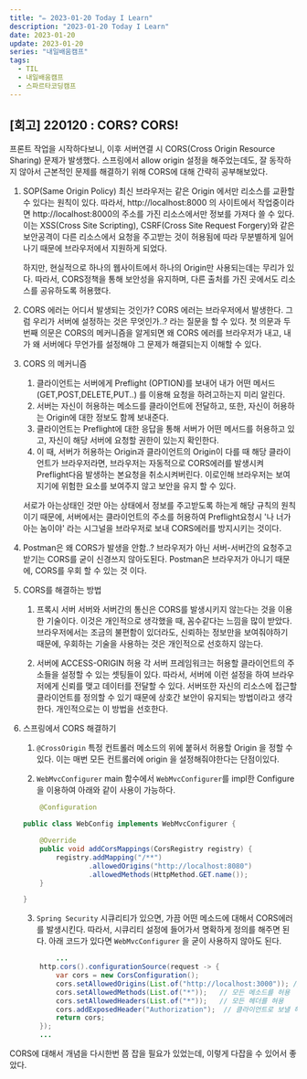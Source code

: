 ```yaml
---
title: "✏️ 2023-01-20 Today I Learn"
description: "2023-01-20 Today I Learn"
date: 2023-01-20
update: 2023-01-20
series: "내일배움캠프"
tags:
  - TIL
  - 내일배움캠프
  - 스파르타코딩캠프
---
```


## [회고] 220120 : CORS? CORS!

프론트 작업을 시작하다보니, 이후 서버연결 시 CORS(Cross Origin Resource Sharing) 문제가 발생했다. 스프링에서 allow origin 설정을 해주었는데도, 잘 동작하지 않아서 근본적인 문제를 해결하기 위해 CORS에 대해 간략히 공부해보았다.

1.  SOP(Same Origin Policy)
    최신 브라우저는 같은 Origin 에서만 리소스를 교환할 수 있다는 원칙이 있다. 따라서, http://localhost:8000 의 사이트에서 작업중이라면 http://localhost:8000의 주소를 가진 리소스에서만 정보를 가져다 쓸 수 있다. 이는 XSS(Cross Site Scripting), CSRF(Cross Site Request Forgery)와 같은 보안공격이 다른 리소스에서 요청을 주고받는 것이 허용됨에 따라 무분별하게 일어나기 때문에 브라우저에서 지원하게 되었다.

    하지만, 현실적으로 하나의 웹사이트에서 하나의 Origin만 사용되는데는 무리가 있다. 따라서, CORS정책을 통해 보안성을 유지하며, 다른 출처를 가진 곳에서도 리소스를 공유하도록 허용했다.

2.  CORS 에러는 어디서 발생되는 것인가?
    CORS 에러는 브라우저에서 발생한다. 그럼 우리가 서버에 설정하는 것은 무엇인가..? 라는 질문을 할 수 있다. 첫 의문과 두번째 의문은 CORS의 메커니즘을 알게되면 왜 CORS 에러를 브라우저가 내고, 내가 왜 서버에다 무언가를 설정해야 그 문제가 해결되는지 이해할 수 있다.

3.  CORS 의 메커니즘

    1. 클라이언트는 서버에게 Preflight (OPTION)를 보내어 내가 어떤 메서드(GET,POST,DELETE,PUT..) 를 이용해 요청을 하려고하는지 미리 알린다.
    2. 서버는 자신이 허용하는 메소드를 클라이언트에 전달하고, 또한, 자신이 허용하는 Origin에 대한 정보도 함께 보내준다.
    3. 클라이언트는 Preflight에 대한 응답을 통해 서버가 어떤 메서드를 허용하고 있고, 자신이 해당 서버에 요청할 권한이 있는지 확인한다.
    4. 이 때, 서버가 허용하는 Origin과 클라이언트의 Origin이 다를 때 해당 클라이언트가 브라우저라면, 브라우저는 자동적으로 CORS에러를 발생시켜 Preflight다음 발생하는 본요청을 취소시켜버린다. 이로인해 브라우저는 보여지기에 위험한 요소를 보여주지 않고 보안을 유지 할 수 있다.

    서로가 아는상태인 것만 아는 상태에서 정보를 주고받도록 하는게 해당 규칙의 원칙이기 때문에, 서버에서는 클라이언트의 주소를 허용하여 Preflight요청시 '나 너가 아는 놈이야' 라는 시그널을 브라우저로 보내 CORS에러를 방지시키는 것이다.

4.  Postman은 왜 CORS가 발생을 안함..?
    브라우저가 아닌 서버-서버간의 요청주고받기는 CORS를 굳이 신경쓰지 않아도된다. Postman은 브라우저가 아니기 때문에, CORS를 우회 할 수 있는 것 이다.

5.  CORS를 해결하는 방법

    1. 프록시 서버
       서버와 서버간의 통신은 CORS를 발생시키지 않는다는 것을 이용한 기술이다. 이것은 개인적으로 생각했을 때, 꼼수같다는 느낌을 많이 받았다. 브라우저에서는 조금의 불편함이 있더라도, 신뢰하는 정보만을 보여줘야하기 때문에, 우회하는 기술을 사용하는 것은 개인적으로 선호하지 않는다.

    2. 서버에 ACCESS-ORIGIN 허용
       각 서버 프레임워크는 허용할 클라이언트의 주소들을 설정할 수 있는 셋팅들이 있다. 따라서, 서버에 이런 설정을 하여 브라우저에게 신뢰를 맺고 데이터를 전달할 수 있다. 서버또한 자신의 리소스에 접근할 클라이언트를 정의할 수 있기 때문에 상호간 보안이 유지되는 방법이라고 생각한다. 개인적으로는 이 방법을 선호한다.

6.  스프링에서 CORS 해결하기

    1. `@CrossOrigin`
       특정 컨트롤러 메소드의 위에 붙혀서 허용할 Origin 을 정할 수 있다. 이는 매번 모든 컨트롤러에 origin 을 설정해줘야한다는 단점이있다.

    2. `WebMvcConfigurer`
       main 함수에서 `WebMvcConfigurer`를 impl한 Configure을 이용하여 아래와 같이 사용이 가능하다.

    ```java
        @Configuration

    public class WebConfig implements WebMvcConfigurer {

        @Override
        public void addCorsMappings(CorsRegistry registry) {
            registry.addMapping("/**")
                    .allowedOrigins("http://localhost:8080")
                    .allowedMethods(HttpMethod.GET.name());
        }

    }
    ```

    3. `Spring Security`
       시큐리티가 있으면, 가끔 어떤 메소드에 대해서 CORS에러를 발생시킨다. 따라서, 시큐리티 설정에 들어가서 명확하게 정의를 해주면 된다. 아래 코드가 있다면 `WebMvcConfigurer` 을 굳이 사용하지 않아도 된다.

    ```java
            ...
        http.cors().configurationSource(request -> {
            var cors = new CorsConfiguration();
            cors.setAllowedOrigins(List.of("http://localhost:3000")); // 이 주소에 한해 오는 요청을 허용
            cors.setAllowedMethods(List.of("*"));   // 모든 메소드를 허용
            cors.setAllowedHeaders(List.of("*"));   // 모든 헤더를 혀용
            cors.addExposedHeader("Authorization");  // 클라이언트로 보낼 헤더를 셋팅한다. 이게 없으면 나머지는 다 가리고 Content-Type만 전송한다.
            return cors;
        });
        ...
    ```

CORS에 대해서 개념을 다시한번 쯤 잡을 필요가 있었는데, 이렇게 다잡을 수 있어서 좋았다.
